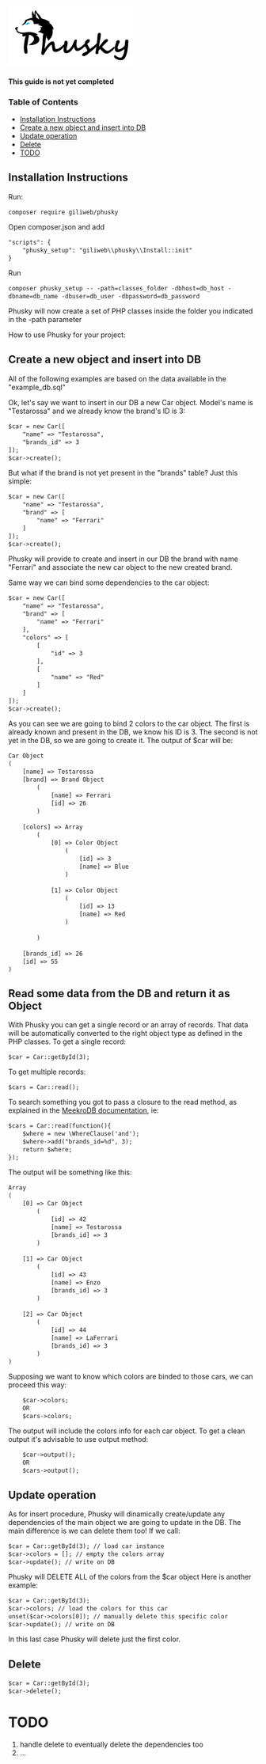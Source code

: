 <img src="https://github.com/giliweb/phusky/raw/master/logo.png" height="120" />

#### This guide is not yet completed

### Table of Contents
* [Installation Instructions](#installation-instructions)
* [Create a new object and insert into DB](#create-a-new-object-and-insert-into-db)
* [Update operation](#update-operation)
* [Delete](#delete)
* [TODO](#todo)

## Installation Instructions
Run:
```
composer require giliweb/phusky
```
Open composer.json and add
```
"scripts": {
    "phusky_setup": "giliweb\\phusky\\Install::init"
}
```
Run
```
composer phusky_setup -- -path=classes_folder -dbhost=db_host -dbname=db_name -dbuser=db_user -dbpassword=db_password
```

Phusky will now create a set of PHP classes inside the folder you indicated in the -path parameter

How to use Phusky for your project:

## Create a new object and insert into DB
All of the following examples are based on the data available in the "example_db.sql"

Ok, let's say we want to insert in our DB a new Car object. Model's name is "Testarossa" and we already know the brand's ID is 3:
```
$car = new Car([
    "name" => "Testarossa",
    "brands_id" => 3
]);
$car->create();
```

But what if the brand is not yet present in the "brands" table? Just this simple:
```
$car = new Car([
    "name" => "Testarossa",
    "brand" => [
        "name" => "Ferrari"
    ]
]);
$car->create();
```

Phusky will provide to create and insert in our DB the brand with name "Ferrari" and associate the new car object to the new created brand.

Same way we can bind some dependencies to the car object:
```
$car = new Car([
    "name" => "Testarossa",
    "brand" => [
        "name" => "Ferrari"
    ],
    "colors" => [
        [
            "id" => 3
        ],
        [
            "name" => "Red"
        ]
    ]
]);
$car->create();
```
As you can see we are going to bind 2 colors to the car object. 
The first is already known and present in the DB, we know his ID is 3. The second is not yet in the DB, so we are going to create it.
The output of $car will be:
```
Car Object
(
    [name] => Testarossa
    [brand] => Brand Object
        (
            [name] => Ferrari
            [id] => 26
        )

    [colors] => Array
        (
            [0] => Color Object
                (
                    [id] => 3
                    [name] => Blue
                )

            [1] => Color Object
                (
                    [id] => 13
                    [name] => Red
                )

        )

    [brands_id] => 26
    [id] => 55
)
```
## Read some data from the DB and return it as Object
With Phusky you can get a single record or an array of records. That data will be automatically converted to the right object type as defined in the PHP classes.
To get a single record:
```
$car = Car::getById(3);
```
To get multiple records:
```
$cars = Car::read();
```
To search something you got to pass a closure to the read method, as explained in the [MeekroDB documentation](http://meekro.com/docs.php), ie:
```
$cars = Car::read(function(){
    $where = new \WhereClause('and');
    $where->add("brands_id=%d", 3);
    return $where;
});
```
The output will be something like this:
```
Array
(
    [0] => Car Object
        (
            [id] => 42
            [name] => Testarossa
            [brands_id] => 3
        )

    [1] => Car Object
        (
            [id] => 43
            [name] => Enzo
            [brands_id] => 3
        )

    [2] => Car Object
        (
            [id] => 44
            [name] => LaFerrari
            [brands_id] => 3
        )
)
```
Supposing we want to know which colors are binded to those cars, we can proceed this way:
```
    $car->colors;
    OR
    $cars->colors;
```
The output will include the colors info for each car object.
To get a clean output it's advisable to use output method:
```
    $car->output();
    OR
    $cars->output();
```

## Update operation
As for insert procedure, Phusky will dinamically create/update any dependencies of the main object we are going to update in the DB.
The main difference is we can delete them too!
If we call:
```
$car = Car::getById(3); // load car instance
$car->colors = []; // empty the colors array
$car->update(); // write on DB
```
Phusky will DELETE ALL of the colors from the $car object
Here is another example:
```
$car = Car::getById(3);
$car->colors; // load the colors for this car
unset($car->colors[0]); // manually delete this specific color
$car->update(); // write on DB
```
In this last case Phusky will delete just the first color.

## Delete
```
$car = Car::getById(3);
$car->delete();
```

# TODO
1. handle delete to eventually delete the dependencies too
2. ...
